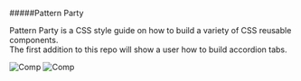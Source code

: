 #####Pattern Party

Pattern Party is a CSS style guide on how to build a variety of CSS reusable components.  
The first addition to this repo will show a user how to build accordion tabs.

![Comp](./assets/screenshot.png)
![Comp](./assets/screenshot-mobile.png)
